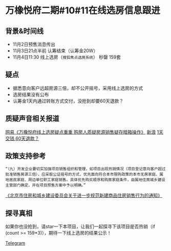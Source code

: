 # 万橡悦府二期#10#11在线选房信息跟进

## 背景&时间线
* 11月2日预售消息传出
* 11月3日21点半前 认筹结束（认筹金20W）
* 11月4日11:30 线上选房（`搜狐焦点选房系统`） 秒罄  159套

## 疑点

* 据悉意向客户远超房源三倍，却不公开摇号，采用线上选房的方式
* 选房结果没有公布
* 认筹金1天内通过转账方式交付，没抢到却要60天退款？

## 质疑声音相关报道
[网易《万橡悦府线上选房疑点重重 购房人质疑房源销售疑存暗箱操作》](https://www.163.com/dy/article/GNSLKGCU0514R9KQ.html)
[新浪](https://k.sina.com.cn/article_7517400647_1c0126e4705901mnmy.html)
[1天交钱,60天退款？](https://mp.weixin.qq.com/s/rRaDaBAZhVlVKMMJbALcdA)

## 政策支持参考
```
“（九）开发企业要切实加强项目销售组织和管理，如项目出现热销情况（项目登记意向客户超过批准销售房源三倍），应采取公证摇号的方式，优先面向符合本市限购政策的本市无房家庭、属地居民家庭、周边单位职工家庭销售。具体优先购买顺序和购房家庭条件，由属地住房城乡建设主管部门确定，并在项目预售方案中予以明确。”
```
[《北京市住房和城乡建设委员会关于进一步规范新建商品住房销售行为的通知》](http://zjw.beijing.gov.cn/bjjs/xxgk/fgwj3/qtwj/fwglltz/11052961/index.shtml)

## 探寻真相

如果你也没抢到，请star一下本项目，让我们一起探寻下该项目是否热销（if (count >= 159*3)），期待一下线上选房的结果公示！

 [Telegram](https://t.me/joinchat/LI3yKa_yzKQ1YmQ1)





